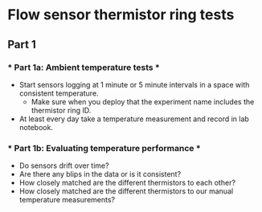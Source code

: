 # Flow sensor thermistor ring tests

## Part 1
### * Part 1a: Ambient temperature tests *
* Start sensors logging at 1 minute or 5 minute intervals in a space with consistent temperature.
    * Make sure when you deploy that the experiment name includes the thermistor ring ID.
* At least every day take a temperature measurement and record in lab notebook.

### * Part 1b: Evaluating temperature performance *
* Do sensors drift over time?
* Are there any blips in the data or is it consistent?
* How closely matched are the different thermistors to each other?
* How closely matched are the different thermistors to our manual temperature measurements?
